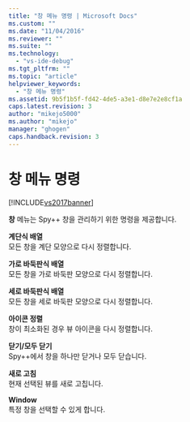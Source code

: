 ```yaml
---
title: "창 메뉴 명령 | Microsoft Docs"
ms.custom: ""
ms.date: "11/04/2016"
ms.reviewer: ""
ms.suite: ""
ms.technology: 
  - "vs-ide-debug"
ms.tgt_pltfrm: ""
ms.topic: "article"
helpviewer_keywords: 
  - "창 메뉴 명령"
ms.assetid: 9b5f1b5f-fd42-4de5-a3e1-d8e7e2e8cf1a
caps.latest.revision: 3
author: "mikejo5000"
ms.author: "mikejo"
manager: "ghogen"
caps.handback.revision: 3
---
```

# 창 메뉴 명령
[!INCLUDE[vs2017banner](../code-quality/includes/vs2017banner.md)]

**창** 메뉴는 Spy\+\+ 창을 관리하기 위한 명령을 제공합니다.  
  
 **계단식 배열**  
 모든 창을 계단 모양으로 다시 정렬합니다.  
  
 **가로 바둑판식 배열**  
 모든 창을 가로 바둑판 모양으로 다시 정렬합니다.  
  
 **세로 바둑판식 배열**  
 모든 창을 세로 바둑판 모양으로 다시 정렬합니다.  
  
 **아이콘 정렬**  
 창이 최소화된 경우 뷰 아이콘을 다시 정렬합니다.  
  
 **닫기\/모두 닫기**  
 Spy\+\+에서 창을 하나만 닫거나 모두 닫습니다.  
  
 **새로 고침**  
 현재 선택된 뷰를 새로 고칩니다.  
  
 **Window**  
 특정 창을 선택할 수 있게 합니다.
